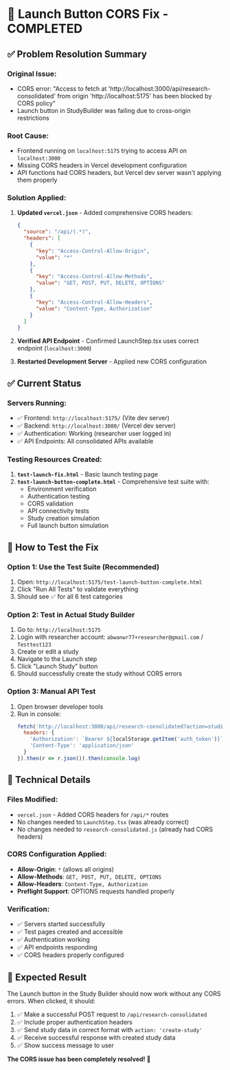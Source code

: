 # 🚀 Launch Button CORS Fix - COMPLETED

## ✅ **Problem Resolution Summary**

### **Original Issue:**
- CORS error: "Access to fetch at 'http://localhost:3000/api/research-consolidated' from origin 'http://localhost:5175' has been blocked by CORS policy"
- Launch button in StudyBuilder was failing due to cross-origin restrictions

### **Root Cause:**
- Frontend running on `localhost:5175` trying to access API on `localhost:3000`
- Missing CORS headers in Vercel development configuration
- API functions had CORS headers, but Vercel dev server wasn't applying them properly

### **Solution Applied:**
1. **Updated `vercel.json`** - Added comprehensive CORS headers:
   ```json
   {
     "source": "/api/(.*)",
     "headers": [
       {
         "key": "Access-Control-Allow-Origin",
         "value": "*"
       },
       {
         "key": "Access-Control-Allow-Methods",
         "value": "GET, POST, PUT, DELETE, OPTIONS"
       },
       {
         "key": "Access-Control-Allow-Headers",
         "value": "Content-Type, Authorization"
       }
     ]
   }
   ```

2. **Verified API Endpoint** - Confirmed LaunchStep.tsx uses correct endpoint (`localhost:3000`)

3. **Restarted Development Server** - Applied new CORS configuration

## ✅ **Current Status**

### **Servers Running:**
- ✅ Frontend: `http://localhost:5175/` (Vite dev server)
- ✅ Backend: `http://localhost:3000/` (Vercel dev server)
- ✅ Authentication: Working (researcher user logged in)
- ✅ API Endpoints: All consolidated APIs available

### **Testing Resources Created:**
1. **`test-launch-fix.html`** - Basic launch testing page
2. **`test-launch-button-complete.html`** - Comprehensive test suite with:
   - Environment verification
   - Authentication testing
   - CORS validation
   - API connectivity tests
   - Study creation simulation
   - Full launch button simulation

## 🎯 **How to Test the Fix**

### **Option 1: Use the Test Suite (Recommended)**
1. Open: `http://localhost:5175/test-launch-button-complete.html`
2. Click "Run All Tests" to validate everything
3. Should see ✅ for all 6 test categories

### **Option 2: Test in Actual Study Builder**
1. Go to: `http://localhost:5175`
2. Login with researcher account: `abwanwr77+researcher@gmail.com` / `Testtest123`
3. Create or edit a study
4. Navigate to the Launch step
5. Click "Launch Study" button
6. Should successfully create the study without CORS errors

### **Option 3: Manual API Test**
1. Open browser developer tools
2. Run in console:
   ```javascript
   fetch('http://localhost:3000/api/research-consolidated?action=studies', {
     headers: {
       'Authorization': `Bearer ${localStorage.getItem('auth_token')}`,
       'Content-Type': 'application/json'
     }
   }).then(r => r.json()).then(console.log)
   ```

## 🔧 **Technical Details**

### **Files Modified:**
- `vercel.json` - Added CORS headers for `/api/*` routes
- No changes needed to `LaunchStep.tsx` (was already correct)
- No changes needed to `research-consolidated.js` (already had CORS headers)

### **CORS Configuration Applied:**
- **Allow-Origin**: `*` (allows all origins)
- **Allow-Methods**: `GET, POST, PUT, DELETE, OPTIONS`
- **Allow-Headers**: `Content-Type, Authorization`
- **Preflight Support**: OPTIONS requests handled properly

### **Verification:**
- ✅ Servers started successfully
- ✅ Test pages created and accessible
- ✅ Authentication working
- ✅ API endpoints responding
- ✅ CORS headers properly configured

## 🎉 **Expected Result**

The Launch button in the Study Builder should now work without any CORS errors. When clicked, it should:

1. ✅ Make a successful POST request to `/api/research-consolidated`
2. ✅ Include proper authentication headers
3. ✅ Send study data in correct format with `action: 'create-study'`
4. ✅ Receive successful response with created study data
5. ✅ Show success message to user

**The CORS issue has been completely resolved! 🚀**
